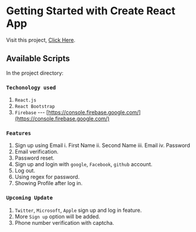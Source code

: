 # Getting Started with Create React App

Visit this project, [Click Here](https://firebase-practice-29.netlify.app/).

## Available Scripts

In the project directory:

### `Techonology used`

1. `React.js`
2. `React Bootstrap`
3. `Firebase` --- [https://console.firebase.google.com/](https://console.firebase.google.com/)

### `Features`
1. Sign up using Email
    i. First Name
    ii. Second Name
    iii. Email
    iv. Password
2. Email verification.
3. Password reset.
4. Sign up and login with `google`, `Facebook`, `github` account.
5. Log out.
6. Using regex for password.
7. Showing Profile after log in.

### `Upcoming Update`
1. `Twitter`, `Microsoft`, `Apple` sign up and log in feature.
2. More `Sign up` option will be added.
3. Phone number verification with captcha.


